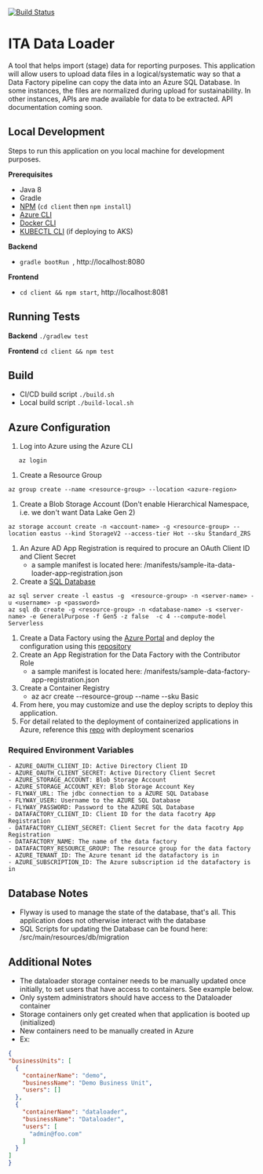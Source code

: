 [![Build Status](https://dev.azure.com/InternationalTradeAdministration/Data%20Services/_apis/build/status/Dataloader%20-%20Dev2?branchName=master)](https://dev.azure.com/InternationalTradeAdministration/Data%20Services/_build/latest?definitionId=89&branchName=master)

# ITA Data Loader
A tool that helps import (stage) data for reporting purposes. This application will allow users to upload data 
files in a logical/systematic way so that a Data Factory pipeline can copy the data into an Azure SQL Database.
In some instances, the files are normalized during upload for sustainability. In other instances, APIs are made
available for data to be extracted. API documentation coming soon.

## Local Development
Steps to run this application on you local machine for development purposes.

**Prerequisites** 
 - Java 8
 - Gradle
 - [NPM](https://www.npmjs.com/get-npm) (`cd client` then `npm install`)
 - [Azure CLI](https://docs.microsoft.com/en-us/cli/azure/install-azure-cli)
 - [Docker CLI](https://docs.docker.com/engine/reference/commandline/cli)
 - [KUBECTL CLI](https://kubernetes.io/docs/tasks/tools/install-kubectl) (if deploying to AKS)

**Backend** 
 - `gradle bootRun `, http://localhost:8080

**Frontend** 
 - `cd client && npm start`, http://localhost:8081

## Running Tests
**Backend** `./gradlew test`

**Frontend**  `cd client && npm test`

## Build
 - CI/CD build script ```./build.sh```
 - Local build script ```./build-local.sh```

## Azure Configuration
1. Log into Azure using the Azure CLI 
 ```shell script
    az login
```
1. Create a Resource Group 
```shell script
az group create --name <resource-group> --location <azure-region>
```
1. Create a Blob Storage Account (Don't enable Hierarchical Namespace, i.e. we don't want Data Lake Gen 2) 
```shell script
az storage account create -n <account-name> -g <resource-group> --location eastus --kind StorageV2 --access-tier Hot --sku Standard_ZRS
``` 
1. An Azure AD App Registration is required to procure an OAuth Client ID and Client Secret
    - a sample manifest is located here: /manifests/sample-ita-data-loader-app-registration.json
1. Create a [SQL Database](https://docs.microsoft.com/en-us/azure/sql-database/scripts/sql-database-create-and-configure-database-cli)
```shell script
az sql server create -l eastus -g  <resource-group> -n <server-name> -u <username> -p <password>
az sql db create -g <resource-group> -n <database-name> -s <server-name> -e GeneralPurpose -f Gen5 -z false  -c 4 --compute-model Serverless
```
1. Create a Data Factory using the [Azure Portal](https://portal.azure.com) and deploy the configuration using this 
[repository](https://github.com/InternationalTradeAdministration/ita-datafactory-config)
1. Create an App Registration for the Data Factory with the Contributor Role
   - a sample manifest is located here: /manifests/sample-data-factory-app-registration.json
1. Create a Container Registry
    - az acr create --resource-group <Recource Group Name> --name <Container Name> --sku Basic
1. From here, you may customize and use the deploy scripts to deploy this application.
1. For detail related to the deployment of containerized applications in Azure, reference this [repo](https://github.com/InternationalTradeAdministration/azure-samples) with deployment scenarios

### Required Environment Variables
    - AZURE_OAUTH_CLIENT_ID: Active Directory Client ID
    - AZURE_OAUTH_CLIENT_SECRET: Active Directory Client Secret
    - AZURE_STORAGE_ACCOUNT: Blob Storage Account
    - AZURE_STORAGE_ACCOUNT_KEY: Blob Storage Account Key
    - FLYWAY_URL: The jdbc connection to a AZURE SQL Database
    - FLYWAY_USER: Username to the AZURE SQL Database
    - FLYWAY_PASSWORD: Password to the AZURE SQL Database
    - DATAFACTORY_CLIENT_ID: Client ID for the data facotry App Registration
    - DATAFACTORY_CLIENT_SECRET: Client Secret for the data facotry App Registration
    - DATAFACTORY_NAME: The name of the data factory
    - DATAFACTORY_RESOURCE_GROUP: The resource group for the data factory
    - AZURE_TENANT_ID: The Azure tenant id the datafactory is in
    - AZURE_SUBSCRIPTION_ID: The Azure subscription id the datafactory is in

## Database Notes
 - Flyway is used to manage the state of the database, that's all. This application does not otherwise interact with the database
 - SQL Scripts for updating the Database can be found here:  /src/main/resources/db/migration
 
 ## Additional Notes
  - The dataloader storage container needs to be manually updated once initially, to set users that have access to containers. See example below.
  - Only system administrators should have access to the Dataloader container
  - Storage containers only get created when that application is booted up (initialized)
  - New containers need to be manually created in Azure
  - Ex:
  ```json
{
  "businessUnits": [
    {
      "containerName": "demo",
      "businessName": "Demo Business Unit",
      "users": []
    },
    {
      "containerName": "dataloader",
      "businessName": "Dataloader",
      "users": [
        "admin@foo.com" 
      ]
    }
  ]
}
```
